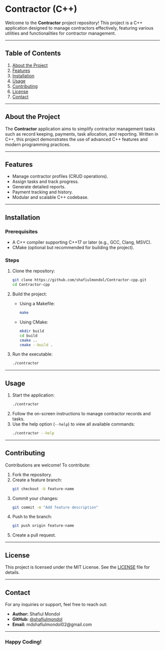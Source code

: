 # Contractor (C++)

Welcome to the **Contractor** project repository! This project is a C++ application designed to manage contractors effectively, featuring various utilities and functionalities for contractor management.

---

## Table of Contents

1. [About the Project](#about-the-project)
2. [Features](#features)
3. [Installation](#installation)
4. [Usage](#usage)
5. [Contributing](#contributing)
6. [License](#license)
7. [Contact](#contact)

---

## About the Project

The **Contractor** application aims to simplify contractor management tasks such as record keeping, payments, task allocation, and reporting. Written in C++, this project demonstrates the use of advanced C++ features and modern programming practices.

---

## Features

- Manage contractor profiles (CRUD operations).
- Assign tasks and track progress.
- Generate detailed reports.
- Payment tracking and history.
- Modular and scalable C++ codebase.

---

## Installation

### Prerequisites

- A C++ compiler supporting C++17 or later (e.g., GCC, Clang, MSVC).
- CMake (optional but recommended for building the project).

### Steps

1. Clone the repository:

   ```bash
   git clone https://github.com/shafiulmondol/Contractor-cpp.git
   cd Contractor-cpp
   ```

2. Build the project:

   - Using a Makefile:

     ```bash
     make
     ```

   - Using CMake:

     ```bash
     mkdir build
     cd build
     cmake ..
     cmake --build .
     ```

3. Run the executable:

   ```bash
   ./contractor
   ```

---

## Usage

1. Start the application:
   ```bash
   ./contractor
   ```
2. Follow the on-screen instructions to manage contractor records and tasks.
3. Use the help option (`--help`) to view all available commands:
   ```bash
   ./contractor --help
   ```

---

## Contributing

Contributions are welcome! To contribute:

1. Fork the repository.
2. Create a feature branch:
   ```bash
   git checkout -b feature-name
   ```
3. Commit your changes:
   ```bash
   git commit -m "Add feature description"
   ```
4. Push to the branch:
   ```bash
   git push origin feature-name
   ```
5. Create a pull request.

---

## License

This project is licensed under the MIT License. See the [LICENSE](LICENSE) file for details.

---

## Contact

For any inquiries or support, feel free to reach out:

- **Author:** Shafiul Mondol
- **GitHub:** [@shafiulmondol](https://github.com/shafiulmondol)
- **Email:** mdshafiulmondol02\@gmail.com

---

### Happy Coding!

